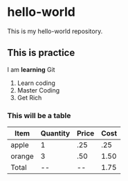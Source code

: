 # hello-world
This is my hello-world repository.
## This is practice
I am **learning** Git
1. Learn coding
2. Master Coding
3. Get Rich
### This will be a table
|Item|Quantity|Price|Cost|
|---|---|---|---|
|apple|1|.25|.25|
|orange|3|.50|1.50|
|Total|--|--|1.75|
